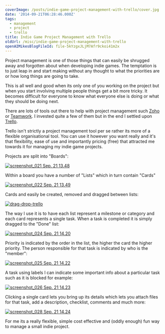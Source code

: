 ```yaml
---
coverImage: /posts/indie-game-project-management-with-trello/cover.jpg
date: '2014-09-21T06:28:46.000Z'
tags:
  - management
  - project
  - trello
title: Indie Game Project Management with Trello
oldUrl: /misc/indie-game-project-management-with-trello
openAIMikesBlogFileId: file-5kYzgxJLjM7Afr9ckoi41m2x
---
```


Project management is one of those things that can easily be shrugged away and forgotten about when developing indie games. The temptation is to just leap in and start making without any thought to what the priorities are or how long things are going to take.

<!-- more -->

This is all well and good when its only one of you working on the project but when you start involving multiple people things get a bit more tricky. It becomes difficult for everyone to know what everyone else is doing or what they should be doing next.

There are lots of tools out there to help with project management such [Zoho](https://www.zoho.com/projects/) or [Teamwork](https://www.teamwork.com/). I invested quite a few of them but in the end I settled upon [Trello](https://trello.com/).

Trello isn't strictly a project management tool per se rather its more of a flexible organisational tool. You can use it however you want really and it's that flexibility, ease of use and importantly pricing (free) that attracted me towards it for managing my indie game projects.

Projects are split into "Boards":

[![screenshot_021 Sep. 21 13.48](https://www.mikecann.blog/wp-content/uploads/2014/09/screenshot_021-Sep.-21-13.48.png)](https://www.mikecann.blog/wp-content/uploads/2014/09/screenshot_021-Sep.-21-13.48.png)

Within a board you have a number of "Lists" which in turn contain "Cards"

[![screenshot_022 Sep. 21 13.49](https://www.mikecann.blog/wp-content/uploads/2014/09/screenshot_022-Sep.-21-13.49.png)](https://www.mikecann.blog/wp-content/uploads/2014/09/screenshot_022-Sep.-21-13.49.png)

Cards and easily be created, removed and dragged between lists:

[![drag-drop-trello](https://www.mikecann.blog/wp-content/uploads/2014/09/drag-drop-trello.gif)](https://www.mikecann.blog/wp-content/uploads/2014/09/drag-drop-trello.gif)

The way I use it is to have each list represent a milestone or category and each card represents a single task. When a task is completed it is simply dragged to the "Done" list:

[![screenshot_024 Sep. 21 14.20](https://www.mikecann.blog/wp-content/uploads/2014/09/screenshot_024-Sep.-21-14.20.png)](https://www.mikecann.blog/wp-content/uploads/2014/09/screenshot_024-Sep.-21-14.20.png)

Priority is indicated by the order in the list, the higher the card the higher priority. The person responsible for that task is indicated by who is the "member":

[![screenshot_025 Sep. 21 14.22](https://www.mikecann.blog/wp-content/uploads/2014/09/screenshot_025-Sep.-21-14.22.png)](https://www.mikecann.blog/wp-content/uploads/2014/09/screenshot_025-Sep.-21-14.22.png)

A task using labels I can indicate some important info about a particular task such as it is blocked for example:

[![screenshot_026 Sep. 21 14.23](https://www.mikecann.blog/wp-content/uploads/2014/09/screenshot_026-Sep.-21-14.23.png)](https://www.mikecann.blog/wp-content/uploads/2014/09/screenshot_026-Sep.-21-14.23.png)

Clicking a single card lets you bring up its details which lets you attach files for that task, add a description, checklist, comments and much more:

[![screenshot_028 Sep. 21 14.24](https://www.mikecann.blog/wp-content/uploads/2014/09/screenshot_028-Sep.-21-14.24.png)](https://www.mikecann.blog/wp-content/uploads/2014/09/screenshot_028-Sep.-21-14.24.png)

For me its a really flexible, simple cost effective and (oddly enough) fun way to manage a small indie project.
